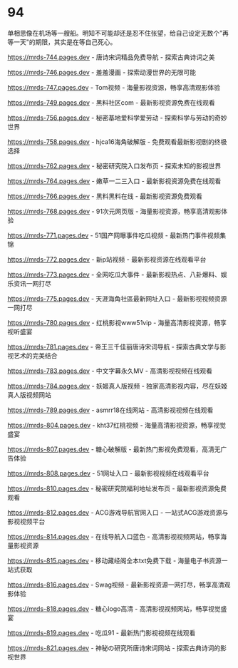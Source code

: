 # 94
单相思像在机场等一艘船。明知不可能却还是忍不住张望，给自己设定无数个"再等一天"的期限，其实是在等自己死心。

https://mrds-744.pages.dev - 唐诗宋词精品免费导航 - 探索古典诗词之美

https://mrds-746.pages.dev - 羞羞漫画 - 探索动漫世界的无限可能

https://mrds-747.pages.dev - Tom视频 - 海量影视资源，畅享高清观影体验

https://mrds-749.pages.dev - 黑料社区com - 最新影视资源免费在线观看

https://mrds-756.pages.dev - 秘密基地爱科学爱劳动 - 探索科学与劳动的奇妙世界

https://mrds-758.pages.dev - hjca16海角破解版 - 免费观看最新影视剧的终极选择

https://mrds-762.pages.dev - 秘密研究院入口发布页 - 探索未知的影视世界

https://mrds-764.pages.dev - 嫩草一二三入口 - 最新影视资源免费在线观看

https://mrds-766.pages.dev - 黑料黑料在线 - 最新影视资源免费观看

https://mrds-768.pages.dev - 91次元网页版 - 海量影视资源，畅享高清观影体验

https://mrds-771.pages.dev - 51国产网曝事件吃瓜视频 - 最新热门事件视频集锦

https://mrds-772.pages.dev - 新p站视频 - 最新影视资源在线观看平台

https://mrds-773.pages.dev - 全网吃瓜大事件 - 最新影视热点、八卦爆料、娱乐资讯一网打尽

https://mrds-775.pages.dev - 天涯海角社區最新网址入口 - 最新影视视频资源一网打尽

https://mrds-780.pages.dev - 红桃影视www51vip - 海量高清影视资源，畅享视听盛宴

https://mrds-781.pages.dev - 帝王三千佳丽唐诗宋词导航 - 探索古典文学与影视艺术的完美结合

https://mrds-783.pages.dev - 中文字幕永久MV - 高清影视视频在线观看

https://mrds-784.pages.dev - 妖姬真人版视频 - 独家高清影视内容，尽在妖姬真人版视频网站

https://mrds-789.pages.dev - asmrr18在线网站 - 高清影视视频在线观看

https://mrds-804.pages.dev - kht37红桃视频 - 海量高清影视资源，畅享视觉盛宴

https://mrds-807.pages.dev - 糖心破解版 - 最新热门影视免费观看，高清无广告体验

https://mrds-808.pages.dev - 51网址入口 - 最新影视视频在线观看平台

https://mrds-810.pages.dev - 秘密研究院福利地址发布页 - 最新影视资源免费观看

https://mrds-812.pages.dev - ACG游戏导航官网入口 - 一站式ACG游戏资源与影视视频平台

https://mrds-814.pages.dev - 在线导航入口蓝色 - 高清影视视频网站，畅享海量影视资源

https://mrds-815.pages.dev - 移动藏经阁全本txt免费下载 - 海量电子书资源一站式获取

https://mrds-816.pages.dev - Swag视频 - 最新影视资源一网打尽，畅享高清观影体验

https://mrds-818.pages.dev - 糖心logo高清 - 高清影视视频网站，畅享视觉盛宴

https://mrds-819.pages.dev - 吃瓜91 - 最新热门影视视频在线观看

https://mrds-821.pages.dev - 神秘の研究所唐诗宋词网站 - 探索古典诗词的影视世界
